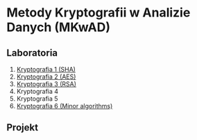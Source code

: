 # Metody Kryptografii w Analizie Danych (MKwAD)

## Laboratoria

1. [Kryptografia 1 (SHA)](Lab/Kryptografia_1.ipynb)
2. [Kryptografia 2 (AES)](Lab/Kryptografia_2.ipynb)
3. [Kryptografia 3 (RSA)](Lab/Kryptografia_3.ipynb)
4. Kryptografia 4
5. Kryptografia 5
6. [Kryptografia 6 (Minor algorithms)](Lab/Kryptografia_6.ipynb)

## Projekt
